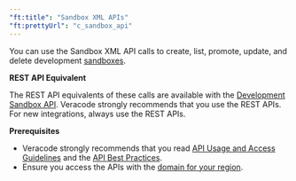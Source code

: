 ```yaml
---
"ft:title": "Sandbox XML APIs"
"ft:prettyUrl": "c_sandbox_api"
---
```

You can use the Sandbox XML API calls to create, list, promote, update, and delete development [sandboxes](https://docs.veracode.com/r/c_about_sandbox).

<p font-size="13pt"><b>REST API Equivalent</b></p>

The REST API equivalents of these calls are available with the [Development Sandbox API](https://docs.veracode.com/r/c_rest_sandbox_intro). Veracode strongly recommends that you use the REST APIs. For new integrations, always use the REST APIs.

<p font-size="13pt"><b>Prerequisites</b></p>

- Veracode strongly recommends that you read [API Usage and Access Guidelines](https://docs.veracode.com/r/c_API_usage_guidelines) and the [API Best Practices](https://docs.veracode.com/r/About_Veracode_API_Best_Practices).
- Ensure you access the APIs with the [domain for your region](https://docs.veracode.com/r/Region_Domains_for_Veracode_APIs).
